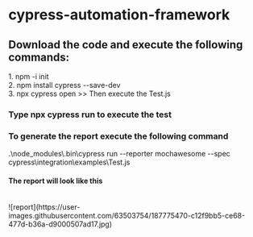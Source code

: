 # cypress-automation-framework
<h2>  Download the code and execute the following commands: </h2>
1. npm -i init <br />
2. npm install cypress --save-dev <br />
3. npx cypress open >> Then execute the Test.js <br />

<h3>  Type npx cypress run to execute the test </h3>
<h3>  To generate the report execute the following command </h3>
.\node_modules\.bin\cypress run --reporter mochawesome --spec cypress\integration\examples\Test.js <br />

<h4> The report will look like this </h4> <br />
![report](https://user-images.githubusercontent.com/63503754/187775470-c12f9bb5-ce68-477d-b36a-d9000507ad17.jpg)
